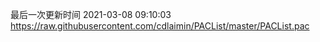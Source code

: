 最后一次更新时间 2021-03-08 09:10:03
https://raw.githubusercontent.com/cdlaimin/PACList/master/PACList.pac

